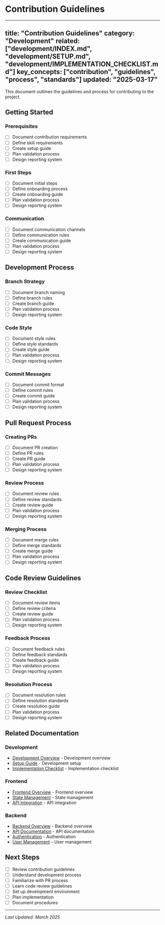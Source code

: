# Contribution Guidelines

---
title: "Contribution Guidelines"
category: "Development"
related: ["development/INDEX.md", "development/SETUP.md", "development/IMPLEMENTATION_CHECKLIST.md"]
key_concepts: ["contribution", "guidelines", "process", "standards"]
updated: "2025-03-17"
---

This document outlines the guidelines and process for contributing to the project.

## Getting Started

### Prerequisites
- [ ] Document contribution requirements
- [ ] Define skill requirements
- [ ] Create setup guide
- [ ] Plan validation process
- [ ] Design reporting system

### First Steps
- [ ] Document initial steps
- [ ] Define onboarding process
- [ ] Create onboarding guide
- [ ] Plan validation process
- [ ] Design reporting system

### Communication
- [ ] Document communication channels
- [ ] Define communication rules
- [ ] Create communication guide
- [ ] Plan validation process
- [ ] Design reporting system

## Development Process

### Branch Strategy
- [ ] Document branch naming
- [ ] Define branch rules
- [ ] Create branch guide
- [ ] Plan validation process
- [ ] Design reporting system

### Code Style
- [ ] Document style rules
- [ ] Define style standards
- [ ] Create style guide
- [ ] Plan validation process
- [ ] Design reporting system

### Commit Messages
- [ ] Document commit format
- [ ] Define commit rules
- [ ] Create commit guide
- [ ] Plan validation process
- [ ] Design reporting system

## Pull Request Process

### Creating PRs
- [ ] Document PR creation
- [ ] Define PR rules
- [ ] Create PR guide
- [ ] Plan validation process
- [ ] Design reporting system

### Review Process
- [ ] Document review rules
- [ ] Define review standards
- [ ] Create review guide
- [ ] Plan validation process
- [ ] Design reporting system

### Merging Process
- [ ] Document merge rules
- [ ] Define merge standards
- [ ] Create merge guide
- [ ] Plan validation process
- [ ] Design reporting system

## Code Review Guidelines

### Review Checklist
- [ ] Document review items
- [ ] Define review criteria
- [ ] Create review guide
- [ ] Plan validation process
- [ ] Design reporting system

### Feedback Process
- [ ] Document feedback rules
- [ ] Define feedback standards
- [ ] Create feedback guide
- [ ] Plan validation process
- [ ] Design reporting system

### Resolution Process
- [ ] Document resolution rules
- [ ] Define resolution standards
- [ ] Create resolution guide
- [ ] Plan validation process
- [ ] Design reporting system

## Related Documentation

### Development
- [Development Overview](INDEX.md) - Development overview
- [Setup Guide](SETUP.md) - Development setup
- [Implementation Checklist](IMPLEMENTATION_CHECKLIST.md) - Implementation checklist

### Frontend
- [Frontend Overview](../frontend/README.md) - Frontend overview
- [State Management](../frontend/STATE_MANAGEMENT.md) - State management
- [API Integration](../frontend/API_INTEGRATION.md) - API integration

### Backend
- [Backend Overview](../backend/README.md) - Backend overview
- [API Documentation](../backend/api/API.md) - API documentation
- [Authentication](../backend/api/AUTHENTICATION.md) - Authentication
- [User Management](../backend/api/USER_MANAGEMENT.md) - User management

## Next Steps

- [ ] Review contribution guidelines
- [ ] Understand development process
- [ ] Familiarize with PR process
- [ ] Learn code review guidelines
- [ ] Set up development environment
- [ ] Plan implementation
- [ ] Document procedures

---

*Last Updated: March 2025* 